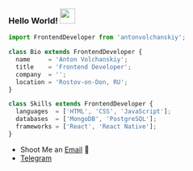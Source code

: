 ### Hello World! <img src="https://raw.githubusercontent.com/iampavangandhi/iampavangandhi/master/gifs/Hi.gif" width="30px">

```js
import FrontendDeveloper from 'antonvolchanskiy';

class Bio extends FrontendDeveloper {
  name     = 'Anton Volchanskiy';
  title    = 'Frontend Developer';
  company  = '';
  location = 'Rostov-on-Don, RU';
}

class Skills extends FrontendDeveloper {
  languages  = ['HTML', 'CSS', 'JavaScript'];
  databases  = ['MongoDB', 'PostgreSQL'];
  frameworks = ['React', 'React Native'];
}
```

 - Shoot Me an [Email](antonvolchanskiy@gmail.com) 💌
 - [Telegram](https://t.me/antonivanovichii)
